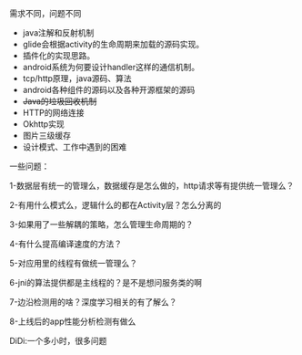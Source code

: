 需求不同，问题不同

* java注解和反射机制
* glide会根据activity的生命周期来加载的源码实现。
* 插件化的实现思路。
* android系统为何要设计handler这样的通信机制。
* tcp/http原理，java源码、算法
* android各种组件的源码以及各种开源框架的源码
* ~~Java的垃圾回收机制~~
* HTTP的网络连接
* Okhttp实现
* 图片三级缓存
* 设计模式、工作中遇到的困难

一些问题：

1-数据层有统一的管理么，数据缓存是怎么做的，http请求等有提供统一管理么？

2-有用什么模式么，逻辑什么的都在Activity层？怎么分离的

3-如果用了一些解耦的策略，怎么管理生命周期的？

4-有什么提高编译速度的方法？

5-对应用里的线程有做统一管理么？

6-jni的算法提供都是主线程的？是不是想问服务类的啊

7-边沿检测用的啥？深度学习相关的有了解么？

8-上线后的app性能分析检测有做么

DiDi:一个多小时，很多问题



